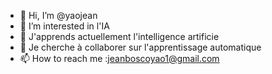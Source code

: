 - 👋 Hi, I’m @yaojean
- 👀 I’m interested in l'IA
- 🌱 J'apprends actuellement l'intelligence artificie
- 💞️ Je cherche à collaborer sur l'apprentissage automatique
- 📫 How to reach me :jeanboscoyao1@gmail.com

<!---
yaojean/yaojean is a ✨ special ✨ repository because its `README.md` (this file) appears on your GitHub profile.
You can click the Preview link to take a look at your changes.
--->
